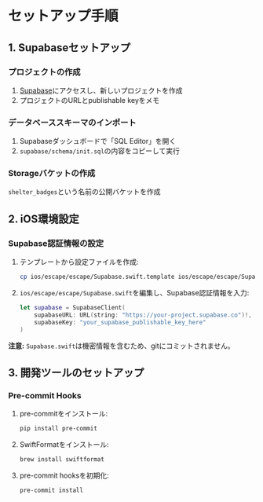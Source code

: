 # セットアップ手順

## 1. Supabaseセットアップ

### プロジェクトの作成
1. [Supabase](https://supabase.com)にアクセスし、新しいプロジェクトを作成
2. プロジェクトのURLとpublishable keyをメモ

### データベーススキーマのインポート
1. Supabaseダッシュボードで「SQL Editor」を開く
2. `supabase/schema/init.sql`の内容をコピーして実行

### Storageバケットの作成
`shelter_badges`という名前の公開バケットを作成

## 2. iOS環境設定

### Supabase認証情報の設定
1. テンプレートから設定ファイルを作成:
   ```bash
   cp ios/escape/escape/Supabase.swift.template ios/escape/escape/Supabase.swift
   ```

2. `ios/escape/escape/Supabase.swift`を編集し、Supabase認証情報を入力:
   ```swift
   let supabase = SupabaseClient(
       supabaseURL: URL(string: "https://your-project.supabase.co")!,
       supabaseKey: "your_supabase_publishable_key_here"
   )
   ```

**注意:** `Supabase.swift`は機密情報を含むため、gitにコミットされません。

## 3. 開発ツールのセットアップ

### Pre-commit Hooks
1. pre-commitをインストール:
   ```bash
   pip install pre-commit
   ```

2. SwiftFormatをインストール:
   ```bash
   brew install swiftformat
   ```

3. pre-commit hooksを初期化:
   ```bash
   pre-commit install
   ```
